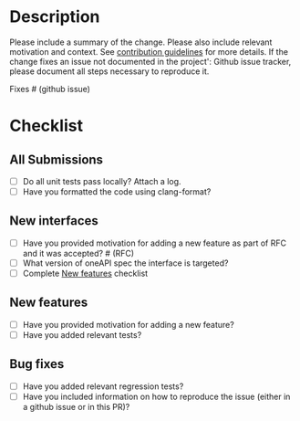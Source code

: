 # Description

Please include a summary of the change. Please also include relevant
motivation and context. See
[contribution guidelines](https://github.com/oneapi-src/oneMKL/blob/master/CONTRIBUTING.md)
for more details. If the change fixes an issue not documented in the project':
Github issue tracker, please document all steps necessary to reproduce it.

Fixes # (github issue)

# Checklist

## All Submissions

- [ ] Do all unit tests pass locally? Attach a log.
- [ ] Have you formatted the code using clang-format?

## New interfaces

- [ ] Have you provided motivation for adding a new feature as part of RFC and it was accepted? # (RFC)
- [ ] What version of oneAPI spec the interface is targeted?
- [ ] Complete [New features](pull_request_template.md#new-features) checklist

## New features

- [ ] Have you provided motivation for adding a new feature?
- [ ] Have you added relevant tests?

## Bug fixes

- [ ] Have you added relevant regression tests?
- [ ] Have you included information on how to reproduce the issue (either in a
      github issue or in this PR)?
